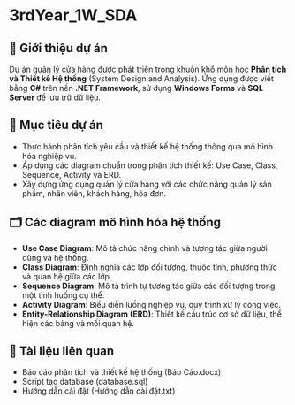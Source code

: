 # 3rdYear_1W_SDA

## 📌 Giới thiệu dự án

Dự án quản lý cửa hàng được phát triển trong khuôn khổ môn học **Phân tích và Thiết kế Hệ thống** (System Design and Analysis). Ứng dụng được viết bằng **C#** trên nền **.NET Framework**, sử dụng **Windows Forms** và **SQL Server** để lưu trữ dữ liệu.

## 🎯 Mục tiêu dự án

- Thực hành phân tích yêu cầu và thiết kế hệ thống thông qua mô hình hóa nghiệp vụ.
- Áp dụng các diagram chuẩn trong phân tích thiết kế: Use Case, Class, Sequence, Activity và ERD.
- Xây dựng ứng dụng quản lý cửa hàng với các chức năng quản lý sản phẩm, nhân viên, khách hàng, hóa đơn.

## 🗂 Các diagram mô hình hóa hệ thống

- **Use Case Diagram**: Mô tả chức năng chính và tương tác giữa người dùng và hệ thống.
- **Class Diagram**: Định nghĩa các lớp đối tượng, thuộc tính, phương thức và quan hệ giữa các lớp.
- **Sequence Diagram**: Mô tả trình tự tương tác giữa các đối tượng trong một tình huống cụ thể.
- **Activity Diagram**: Biểu diễn luồng nghiệp vụ, quy trình xử lý công việc.
- **Entity-Relationship Diagram (ERD)**: Thiết kế cấu trúc cơ sở dữ liệu, thể hiện các bảng và mối quan hệ.

## 📄 Tài liệu liên quan

- Báo cáo phân tích và thiết kế hệ thống (Báo Cáo.docx)
- Script tạo database (database.sql)
- Hướng dẫn cài đặt (Hướng dẫn cài đặt.txt)

